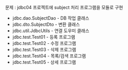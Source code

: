 문제 : jdbc04 프로젝트에 subject 처리 프로그램을 모듈로 구현

- jdbc.dao.SubjectDao - DB 작업 클래스
- jdbc.dto.SubjectDto - 변환 클래스
- jdbc.util.JdbcUtils - 연결 도우미 클래스
- jdbc.test.Test01 - 등록 프로그램
- jdbc.test.Test02 - 수정 프로그램
- jdbc.test.Test03 - 삭제 프로그램
- jdbc.test.Test04 - 목록/검색 프로그램
- jdbc.test.Test05 - 상세 프로그램